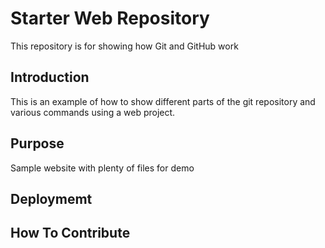 # Starter Web Repository

This repository is for showing how Git and GitHub work

## Introduction

This is an example of how to show different parts of the git repository and various commands using a web project.

## Purpose

Sample website with plenty of files for demo

## Deploymemt

## How To Contribute

